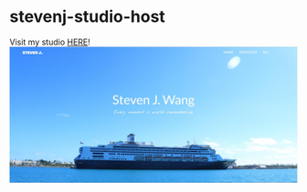 # stevenj-studio-host

Visit my studio [HERE](https://www.tonystevenj.com)!
<img src="https://raw.githubusercontent.com/tonystevenj/stevenj-studio-photo/master/preview.jpg">
